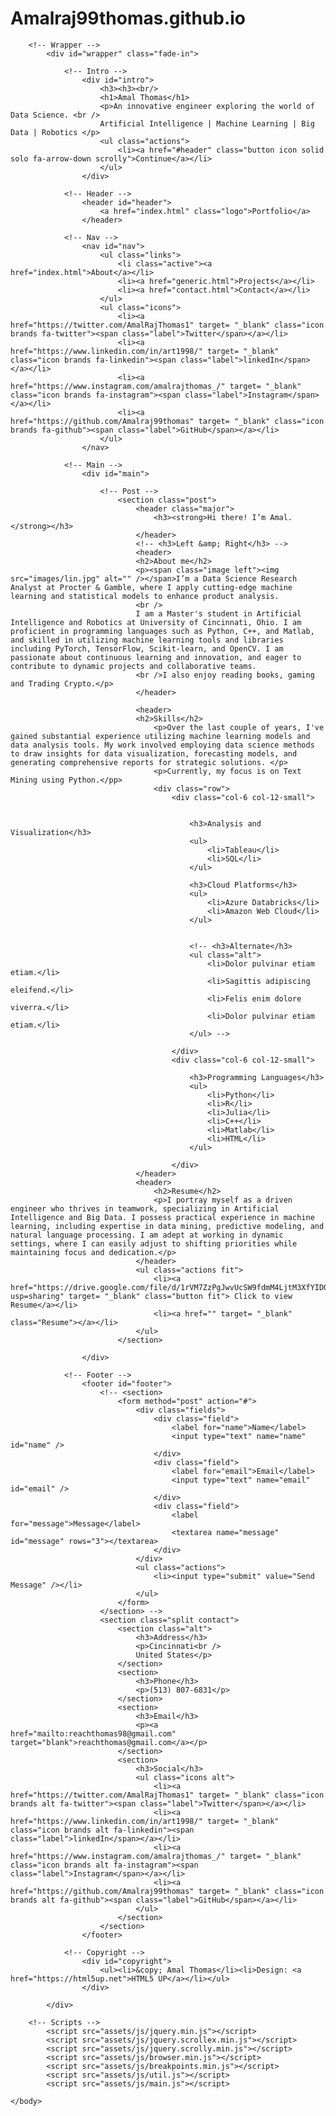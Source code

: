# Amalraj99thomas.github.io
<!DOCTYPE HTML>
<!--
	Massively by HTML5 UP
	html5up.net | @ajlkn
	Free for personal and commercial use under the CCA 3.0 license (html5up.net/license)
-->
<html>
	<head>
		<title>Amal's Portfolio</title>
		<meta charset="utf-8" />
		<meta name="viewport" content="width=device-width, initial-scale=1, user-scalable=no" />
		<link rel="stylesheet" href="assets/css/main.css" />
		<noscript><link rel="stylesheet" href="assets/css/noscript.css" /></noscript>
	</head>
	<body class="is-preload">

		<!-- Wrapper -->
			<div id="wrapper" class="fade-in">

				<!-- Intro -->
					<div id="intro">
						<h3><h3><br/>
						<h1>Amal Thomas</h1>
						<p>An innovative engineer exploring the world of Data Science. <br />
						Artificial Intelligence | Machine Learning | Big Data | Robotics </p>
						<ul class="actions">
							<li><a href="#header" class="button icon solid solo fa-arrow-down scrolly">Continue</a></li>
						</ul>
					</div>

				<!-- Header -->
					<header id="header">
						<a href="index.html" class="logo">Portfolio</a>
					</header>

				<!-- Nav -->
					<nav id="nav">
						<ul class="links">
							<li class="active"><a href="index.html">About</a></li>
							<li><a href="generic.html">Projects</a></li>
							<li><a href="contact.html">Contact</a></li>
						</ul>
						<ul class="icons">
							<li><a href="https://twitter.com/AmalRajThomas1" target= "_blank" class="icon brands fa-twitter"><span class="label">Twitter</span></a></li>
							<li><a href="https://www.linkedin.com/in/art1998/" target= "_blank" class="icon brands fa-linkedin"><span class="label">linkedIn</span></a></li>
							<li><a href="https://www.instagram.com/amalrajthomas_/" target= "_blank" class="icon brands fa-instagram"><span class="label">Instagram</span></a></li>
							<li><a href="https://github.com/Amalraj99thomas" target= "_blank" class="icon brands fa-github"><span class="label">GitHub</span></a></li>
						</ul>
					</nav>

				<!-- Main -->
					<div id="main">

						<!-- Post -->
							<section class="post">
								<header class="major">
									<h3><strong>Hi there! I’m Amal.</strong></h3>
								</header>
								<!-- <h3>Left &amp; Right</h3> -->
								<header>
								<h2>About me</h2>
								<p><span class="image left"><img src="images/lin.jpg" alt="" /></span>I’m a Data Science Research Analyst at Procter & Gamble, where I apply cutting-edge machine learning and statistical models to enhance product analysis. 
								<br />
								I am a Master's student in Artificial Intelligence and Robotics at University of Cincinnati, Ohio. I am proficient in programming languages such as Python, C++, and Matlab, and skilled in utilizing machine learning tools and libraries including PyTorch, TensorFlow, Scikit-learn, and OpenCV. I am passionate about continuous learning and innovation, and eager to contribute to dynamic projects and collaborative teams.
								<br />I also enjoy reading books, gaming and Trading Crypto.</p>
								</header>
								
								<header>
								<h2>Skills</h2>
									<p>Over the last couple of years, I've gained substantial experience utilizing machine learning models and data analysis tools. My work involved employing data science methods to draw insights for data visualization, forecasting models, and generating comprehensive reports for strategic solutions. </p>
									<p>Currently, my focus is on Text Mining using Python.</pp> 
									<div class="row">
										<div class="col-6 col-12-small">


											<h3>Analysis and Visualization</h3>
											<ul>
												<li>Tableau</li>
												<li>SQL</li>
											</ul>

											<h3>Cloud Platforms</h3>
											<ul>
												<li>Azure Databricks</li>
												<li>Amazon Web Cloud</li>
											</ul>


											<!-- <h3>Alternate</h3>
											<ul class="alt">
												<li>Dolor pulvinar etiam etiam.</li>
												<li>Sagittis adipiscing eleifend.</li>
												<li>Felis enim dolore viverra.</li>
												<li>Dolor pulvinar etiam etiam.</li>
											</ul> -->

										</div>
										<div class="col-6 col-12-small">
											
											<h3>Programming Languages</h3>
											<ul>
												<li>Python</li>
												<li>R</li>
												<li>Julia</li>
												<li>C++</li>
												<li>Matlab</li>
												<li>HTML</li>
											</ul>
											
										</div>
								</header>
								<header>
									<h2>Resume</h2>
									<p>I portray myself as a driven engineer who thrives in teamwork, specializing in Artificial Intelligence and Big Data. I possess practical experience in machine learning, including expertise in data mining, predictive modeling, and natural language processing. I am adept at working in dynamic settings, where I can easily adjust to shifting priorities while maintaining focus and dedication.</p>
								</header>
								<ul class="actions fit">
									<li><a href="https://drive.google.com/file/d/1rVM7ZzPgJwvUcSW9fdmM4LjtM3XfYIDQ/view?usp=sharing" target= "_blank" class="button fit"> Click to view Resume</a></li>
									<li><a href="" target= "_blank" class="Resume"></a></li>
								</ul>
							</section>

					</div>

				<!-- Footer -->
					<footer id="footer">
						<!-- <section>
							<form method="post" action="#">
								<div class="fields">
									<div class="field">
										<label for="name">Name</label>
										<input type="text" name="name" id="name" />
									</div>
									<div class="field">
										<label for="email">Email</label>
										<input type="text" name="email" id="email" />
									</div>
									<div class="field">
										<label for="message">Message</label>
										<textarea name="message" id="message" rows="3"></textarea>
									</div>
								</div>
								<ul class="actions">
									<li><input type="submit" value="Send Message" /></li>
								</ul>
							</form>
						</section> -->
						<section class="split contact">
							<section class="alt">
								<h3>Address</h3>
								<p>Cincinnati<br />
								United States</p>
							</section>
							<section>
								<h3>Phone</h3>
								<p>(513) 807-6831</p>
							</section>
							<section>
								<h3>Email</h3>
								<p><a href="mailto:reachthomas98@gmail.com" target="blank">reachthomas@gmail.com</a></p>
							</section>
							<section>
								<h3>Social</h3>
								<ul class="icons alt">
									<li><a href="https://twitter.com/AmalRajThomas1" target= "_blank" class="icon brands alt fa-twitter"><span class="label">Twitter</span></a></li>
									<li><a href="https://www.linkedin.com/in/art1998/" target= "_blank" class="icon brands alt fa-linkedin"><span class="label">linkedIn</span></a></li>
									<li><a href="https://www.instagram.com/amalrajthomas_/" target= "_blank" class="icon brands alt fa-instagram"><span class="label">Instagram</span></a></li>
									<li><a href="https://github.com/Amalraj99thomas" target= "_blank" class="icon brands alt fa-github"><span class="label">GitHub</span></a></li>
								</ul>
							</section>
						</section>
					</footer>

				<!-- Copyright -->
					<div id="copyright">
						<ul><li>&copy; Amal Thomas</li><li>Design: <a href="https://html5up.net">HTML5 UP</a></li></ul>
					</div>

			</div>

		<!-- Scripts -->
			<script src="assets/js/jquery.min.js"></script>
			<script src="assets/js/jquery.scrollex.min.js"></script>
			<script src="assets/js/jquery.scrolly.min.js"></script>
			<script src="assets/js/browser.min.js"></script>
			<script src="assets/js/breakpoints.min.js"></script>
			<script src="assets/js/util.js"></script>
			<script src="assets/js/main.js"></script>

	</body>
</html>